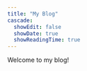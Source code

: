 ```yaml
---
title: "My Blog"
cascade:
  showEdit: false
  showDate: true
  showReadingTime: true
---
```


Welcome to my blog!
